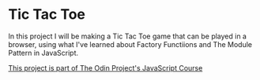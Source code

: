 # Tic Tac Toe

In this project I will be making a Tic Tac Toe game that can be played in a browser, using what I've learned about Factory Functiions and The Module Pattern in JavaScript.

[This project is part of The Odin Project's JavaScript Course](https://www.theodinproject.com/lessons/node-path-javascript-tic-tac-toe)